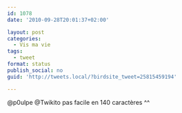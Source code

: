 ```yaml
---
id: 1078
date: '2010-09-28T20:01:37+02:00'

layout: post
categories:
  - Vis ma vie
tags:
  - tweet
format: status
publish_social: no
guid: 'http://tweets.local/?birdsite_tweet=25815459194'

---
```


@p0ulpe @Twikito pas facile en 140 caractères ^^